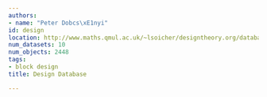 ```yaml
---
authors:
- name: "Peter Dobcs\xE1nyi"
id: design
location: http://www.maths.qmul.ac.uk/~lsoicher/designtheory.org/database/
num_datasets: 10
num_objects: 2448
tags:
- block design
title: Design Database

---
```


